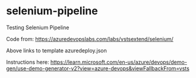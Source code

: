 # selenium-pipeline
Testing Selenium Pipeline

Code from:
https://azuredevopslabs.com/labs/vstsextend/selenium/

Above links to template azuredeploy.json

Instructions here:
https://learn.microsoft.com/en-us/azure/devops/demo-gen/use-demo-generator-v2?view=azure-devops&viewFallbackFrom=vsts
